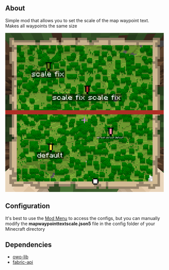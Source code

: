## About
Simple mod that allows you to set the scale of the map waypoint text. Makes all waypoints the same size

![Demonstration](./assets/demo.png)

## Configuration
It's best to use the [Mod Menu](https://modrinth.com/mod/modmenu) to access the configs, but you can manually modify the **mapwaypointtextscale.json5** file in the config folder of your Minecraft directory

## Dependencies
- [owo-lib](https://modrinth.com/mod/owo-lib)
- [fabric-api](https://modrinth.com/mod/fabric-api)